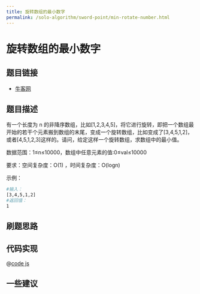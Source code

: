 ```yaml
---
title: 旋转数组的最小数字
permalink: /solo-algorithm/sword-point/min-rotate-number.html
---
```

# 旋转数组的最小数字

## 题目链接

- [牛客网](https://www.nowcoder.com/practice/9f3231a991af4f55b95579b44b7a01ba)

## 题目描述

有一个长度为 n 的非降序数组，比如[1,2,3,4,5]，将它进行旋转，即把一个数组最开始的若干个元素搬到数组的末尾，变成一个旋转数组，比如变成了[3,4,5,1,2]，或者[4,5,1,2,3]这样的。请问，给定这样一个旋转数组，求数组中的最小值。

数据范围：1≤n≤10000，数组中任意元素的值:0≤val≤10000

要求：空间复杂度：O(1) ，时间复杂度：O(logn)

示例：

```bash
#输入：
[3,4,5,1,2]
#返回值：
1
```

## 刷题思路

## 代码实现

@[code js](@algorithm/sword-point/二分查找/minNumberInRotateArray.js)

## 一些建议
